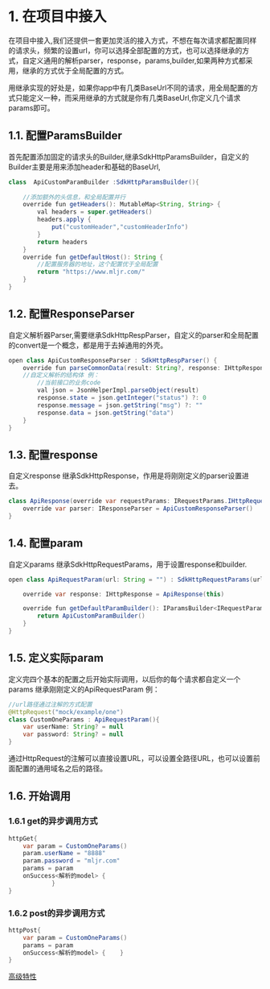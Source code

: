 # 1. 在项目中接入
在项目中接入,我们还提供一套更加灵活的接入方式，不想在每次请求都配置同样的请求头，频繁的设置url，你可以选择全部配置的方式，也可以选择继承的方式，自定义通用的解析parser，response，params,builder,如果两种方式都采用，继承的方式优于全局配置的方式。

用继承实现的好处是，如果你app中有几类BaseUrl不同的请求，用全局配置的方式只能定义一种，而采用继承的方式就是你有几类BaseUrl,你定义几个请求params即可。

## 1.1. 配置ParamsBuilder
首先配置添加固定的请求头的Builder,继承SdkHttpParamsBuilder，自定义的Builder主要是用来添加header和基础的BaseUrl,
```java 
class  ApiCustomParamBuilder :SdkHttpParamsBuilder(){
 
    //添加额外的头信息，和全局配置并行
    override fun getHeaders(): MutableMap<String, String> {
        val headers = super.getHeaders()
        headers.apply {
            put("customHeader","customHeaderInfo")
        }
        return headers
    }
    override fun getDefaultHost(): String {
        //配置服务器的地址，这个配置优于全局配置
        return "https://www.mljr.com/"
    }
}
```
## 1.2. 配置ResponseParser
自定义解析器Parser,需要继承SdkHttpRespParser，自定义的parser和全局配置的convert是一个概念，都是用于去掉通用的外壳。
```java
open class ApiCustomResponseParser : SdkHttpRespParser() {
    override fun parseCommonData(result: String?, response: IHttpResponse) {
    //自定义解析的结构体 例：
        //当前接口的业务code
        val json = JsonHelperImpl.parseObject(result)
        response.state = json.getInteger("status") ?: 0
        response.message = json.getString("msg") ?: ""
        response.data = json.getString("data")
    }
}
```
## 1.3. 配置response
自定义response 继承SdkHttpResponse，作用是将刚刚定义的parser设置进去。
```java
class ApiResponse(override var requestParams: IRequestParams.IHttpRequestParams) : SdkHttpResponse() {
    override var parser: IResponseParser = ApiCustomResponseParser()
}
```
## 1.4. 配置param
自定义params 继承SdkHttpRequestParams，用于设置response和builder.
```java
open class ApiRequestParam(url: String = "") : SdkHttpRequestParams(url) {

    override var response: IHttpResponse = ApiResponse(this)

    override fun getDefaultParamBuilder(): IParamsBuilder<IRequestParams.IHttpRequestParams> {
        return ApiCustomParamBuilder()
    }
}
```
## 1.5. 定义实际param
定义完四个基本的配置之后开始实际调用，以后你的每个请求都自定义一个params 继承刚刚定义的ApiRequestParam
例：
```java
//url路径通过注解的方式配置
@HttpRequest("mock/example/one")
class CustomOneParams : ApiRequestParam(){
    var userName: String? = null
    var password: String? = null
}
```
通过HttpRequest的注解可以直接设置URL，可以设置全路径URL，也可以设置前面配置的通用域名之后的路径。
## 1.6. 开始调用
### 1.6.1 get的异步调用方式
```java
httpGet{
    var param = CustomOneParams()
    param.userName = "8888"
    param.password = "mljr.com"
    params = param
    onSuccess<解析的model> {
            }
}
```
### 1.6.2 post的异步调用方式
```java
httpPost{
    var param = CustomOneParams()
    params = param
    onSuccess<解析的model> {    }
}
```

[高级特性](高级特性.md)